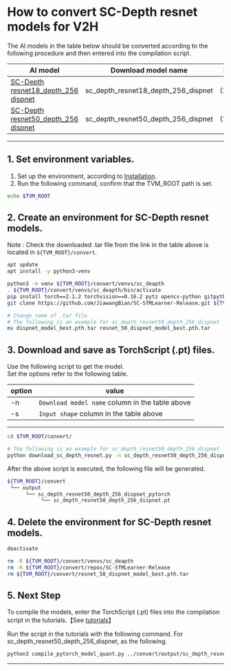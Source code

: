 # How to convert SC-Depth resnet models for V2H
<!-- Below is a list of AI models supported by this manual. -->
The AI models in the table below should be converted according to the following procedure and then entered into the compilation script.

| AI model                                                                                                                                     | Download model name             |Input shape    | Task              |
|----------------------------------------------------------------------------------------------------------------------------------------------|---------------------------------|---------------|-------------------|
| [SC-Depth resnet18_depth_256 dispnet](https://onedrive.live.com/?authkey=%21AP8Z6Tl8RC8waZo&cid=36712431A95E7A25&id=36712431A95E7A25%212457&parId=36712431A95E7A25%212455&o=OneUp)                                                           |sc_depth_resnet18_depth_256_dispnet                        |(1,3,832,256)      | Depth Estimation|
| [SC-Depth resnet50_depth_256 dispnet](https://onedrive.live.com/?authkey=%21AP8Z6Tl8RC8waZo&cid=36712431A95E7A25&id=36712431A95E7A25%212460&parId=36712431A95E7A25%212454&o=OneUp)                                                           |sc_depth_resnet50_depth_256_dispnet                      |(1,3,416,128)     | Depth Estimation|
---

## 1. Set environment variables.

1. Set up the environment, according to [Installation](../../../setup/SetupV2H.md).  
2. Run the following command, confirm that the TVM_ROOT path is set.

```sh
echo $TVM_ROOT
```

## 2. Create an environment for SC-Depth resnet models.

Note : Check the downloaded .tar file from the link in the table above is located in `${TVM_ROOT}/convert`.

```sh
apt update
apt install -y python3-venv 

python3 -m venv ${TVM_ROOT}/convert/venvs/sc_deapth
. ${TVM_ROOT}/convert/venvs/sc_deapth/bin/activate 
pip install torch==2.1.2 torchvision==0.16.2 pytz opencv-python gitpython pandas requests pyyaml tqdm matplotlib seaborn ipython smplx
git clone https://github.com/JiawangBian/SC-SfMLearner-Release.git ${TVM_ROOT}/convert/repos/SC-SfMLearner-Release

# Change name of .tar file
# The following is an example for sc_depth_resnet50_depth_256_dispnet
mv dispnet_model_best.pth.tar resnet_50_dispnet_model_best.pth.tar
```

## 3. Download and save as TorchScript (.pt) files.

Use the following script to get the model. \
Set the options refer to the following table.

|option |value                                          |
|-------|-----------------------------------------------|
|-n     |`Download model name` column in the table above|
|-s     |`Input shape` column in the table above        |
---

```sh
cd $TVM_ROOT/convert/

# The following is an example for sc_depth_resnet50_depth_256_dispnet
python download_sc_depth_resnet.py -n sc_depth_resnet50_depth_256_dispnet -s 1,3,416,128
```

After the above script is executed, the following file will be generated.

```sh
${TVM_ROOT}/convert
 └── output
      └── sc_depth_resnet50_depth_256_dispnet_pytorch
           └── sc_depth_resnet50_depth_256_dispnet.pt
```

## 4. Delete the environment for SC-Depth resnet models.

```sh
deactivate

rm -R ${TVM_ROOT}/convert/venvs/sc_deapth
rm -R ${TVM_ROOT}/convert/repos/SC-SfMLearner-Release
rm ${TVM_ROOT}/convert/resnet_50_dispnet_model_best.pth.tar
```

## 5. Next Step

To compile the models, enter the TorchScript (.pt) files into the compilation script in the tutorials.【See [tutorials](../../../tutorials/)】

Run the script in the tutorials with the following command. For sc_depth_resnet50_depth_256_dispnet, as the following.

```sh
python3 compile_pytorch_model_quant.py ../convert/output/sc_depth_resnet50_depth_256_dispnet_pytorch/sc_depth_resnet50_depth_256_dispnet.pt -o sc_depth_resnet50_depth_256_dispnet_torch -t $SDK -d $TRANSLATOR -c $QUANTIZER --images $TRANSLATOR/../GettingStarted/tutorials/calibrate_sample/ -v 100 -s 1,3,416,128
```

----
